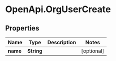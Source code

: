 # OpenApi.OrgUserCreate

## Properties
Name | Type | Description | Notes
------------ | ------------- | ------------- | -------------
**name** | **String** |  | [optional] 
